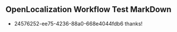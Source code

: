 ## OpenLocalization Workflow Test MarkDown
* 24576252-ee75-4236-88a0-668e4044fdb6 thanks!

<!--HONumber=Jul16_HO5-->


